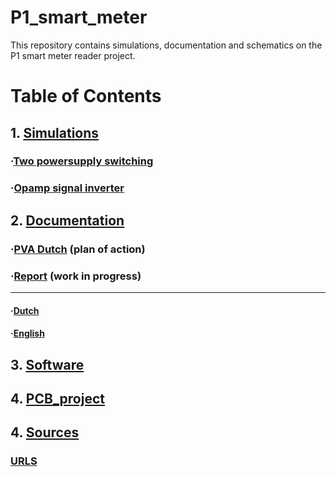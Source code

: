 # P1_smart_meter
This repository contains simulations, documentation and schematics on the P1 smart meter reader project.

# Table of Contents
## 1. [Simulations]
### ·[Two powersupply switching]
### ·[Opamp signal inverter]

## 2. [Documentation]
### ·[PVA Dutch] (plan of action)
### ·[Report] (work in progress)
----------
#### ·[Dutch]
#### ·[English]

## 3. [Software]

## 4. [PCB_project]

## 4. [Sources]
### [URLS]


[Two powersupply switching]: https://github.com/JordyvanM/P1_smart_meter/blob/main/Simulations/Two_powersupply_switch.asc
[Opamp signal inverter]: https://github.com/JordyvanM/P1_smart_meter/blob/main/Simulations/V1_3.3_inverter.asc
[Simulations]: https://github.com/JordyvanM/P1_smart_meter/tree/main/Simulations

[Documentation]: https://github.com/JordyvanM/P1_smart_meter/tree/main/Documentation
[PVA Dutch]: https://github.com/JordyvanM/P1_smart_meter/tree/main/Documentation/PVA
[Report]: https://github.com/JordyvanM/P1_smart_meter/tree/main/Documentation/Report
[Dutch]: https://github.com/JordyvanM/P1_smart_meter/tree/main/Documentation/Report/Dutch
[English]: https://github.com/JordyvanM/P1_smart_meter/tree/main/Documentation/Report/English

[Software]: https://github.com/JordyvanM/P1_smart_meter/tree/main/Software

[PCB_project]: https://github.com/JordyvanM/P1_smart_meter/tree/main/PCB_project

[Sources]: https://github.com/JordyvanM/P1_smart_meter/tree/main/Sources
[URLS]: https://github.com/JordyvanM/P1_smart_meter/blob/main/Sources/URLS.md
